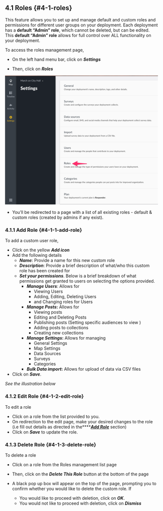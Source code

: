 ## 4.1 Roles {#4-1-roles}

This feature allows you to set up and manage default and custom roles and permissions for different user groups on your deployment. Each deployment has a **default “Admin” role**, which cannot be deleted, but can be edited. This **default “Admin” role** allows for full control over ALL functionality on your deployment.

To access the roles management page,

*   On the left hand menu bar, click on **_Settings_**

*   Then, click on **_Roles_**

![Custom_Role_Settings.png](../assets/customrole_settings.png)

*   You’ll be redirected to a page with a list of all existing roles - default &amp; custom roles (created by admins if any exist).

### 4.1.1 Add Role {#4-1-1-add-role}

To add a custom user role,

*   Click on the yellow **_Add icon_**
*   Add the following details
    *   **_Name_**: Provide a name for this new custom role
    *   **_Description_**: Provide a brief description of what/who this custom role has been created for
    *   **_Set your permissions_**. Below is a brief breakdown of what permissions get granted to users on selecting the options provided.
        *   **_Manage Users_**: Allows for
            *   Viewing Users
            *   Adding, Editing, Deleting Users
            *   and Changing roles for Users
        *   **_Manage Posts_:** Allows for
            *   Viewing posts
            *   Editing and Deleting Posts
            *   Publishing posts (Setting specific audiences to view )
            *   Adding posts to collections
            *   Creating new collections
        *   **_Manage Settings_:** Allows for managing
            *   General Settings
            *   Map Settings
            *   Data Sources
            *   Surveys
            *   Categories
        *   **_Bulk Data import_:** Allows for upload of data via CSV files
*   Click on **_Save_**.

_See the illustration below_

### 4.1.2 Edit Role {#4-1-2-edit-role}

To edit a role

*   Click on a role from the list provided to you.
*   On redirection to the edit page, make your desired changes to the role (i.e fill out details as directed in the****[**_Add Role_**](#4-1-1-add-role) section)
*   Click on **_Save_** to update the role.

### 4.1.3 Delete Role {#4-1-3-delete-role}

To delete a role

*   Click on a role from the Roles management list page
*   Then, click on the **_Delete This Role_** button at the bottom of the page

*   A black pop up box will appear on the top of the page, prompting you to confirm whether you would like to delete the custom role. If
    *   You would like to proceed with deletion, click on **_OK_**.
    *   You would not like to proceed with deletion, click on **_Dismiss_**